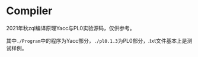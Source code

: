 # Compiler
2021年秋zql编译原理Yacc与PL0实验源码，仅供参考。

其中`./Program`中的程序为Yacc部分，`./pl0.1.3`为PL0部分，.txt文件基本上是测试样例。
